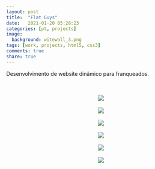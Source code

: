 ```yaml
---
layout: post
title:  "Flat Guys"
date:   2021-01-20 05:28:23
categories: [pt, projects]
image:
  background: witewall_3.png
tags: [work, projects, html5, css3]
comments: true
share: true
---
```

Desenvolvimento de website dinâmico para franqueados.
<center>
<br/>
<br>
<a href="https://blog.jhonattas.com/images/posts/3f5b3a22752027.56317cb59b8a9.png" target="_new">
	<img src="https://blog.jhonattas.com/images/posts/3f5b3a22752027.56317cb59b8a9.png">
</a>

<br/>
<br>
<a href="https://blog.jhonattas.com/images/posts/be4f6422752027.56317cb590724.jpg" target="_new">
	<img src="https://blog.jhonattas.com/images/posts/be4f6422752027.56317cb590724.jpg">
</a>

<br/>
<br>
<a href="https://blog.jhonattas.com/images/posts/e7f45422752027.56319249a1eea.png" target="_new">
	<img src="https://blog.jhonattas.com/images/posts/e7f45422752027.56319249a1eea.png">
</a>

<br/>
<br>
<a href="https://blog.jhonattas.com/images/posts/1d0ed822752027.56319249a6032.png" target="_new">
	<img src="https://blog.jhonattas.com/images/posts/1d0ed822752027.56319249a6032.png">
</a>

<br/>
<br>
<a href="https://blog.jhonattas.com/images/posts/fba9cd22752027.5647d5abcd8f0.png" target="_new">
	<img src="https://blog.jhonattas.com/images/posts/fba9cd22752027.5647d5abcd8f0.png">
</a>

<br/>
<br>
<a href="https://blog.jhonattas.com/images/posts/b36b5b22752027.5647d5abe2ae6.gif" target="_new">
	<img src="https://blog.jhonattas.com/images/posts/b36b5b22752027.5647d5abe2ae6.gif">
</a>

</center>
